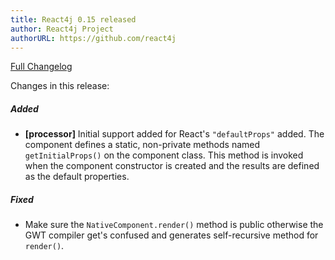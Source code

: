 ```yaml
---
title: React4j 0.15 released
author: React4j Project
authorURL: https://github.com/react4j
---
```


[Full Changelog](https://github.com/react4j/react4j/compare/v0.14...v0.15)

Changes in this release:

##### Added
* **\[processor\]** Initial support added for React's `"defaultProps"` added. The component defines a static,
  non-private methods named `getInitialProps()` on the component class. This method is invoked when the component
  constructor is created and the results are defined as the default properties.

##### Fixed
* Make sure the `NativeComponent.render()` method is public otherwise the GWT compiler get's confused and
  generates self-recursive method for `render()`.
